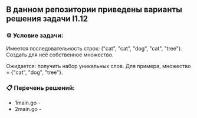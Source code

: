 ## В данном репозитории приведены варианты решения задачи l1.12  

### ⚙️ Условие задачи:  

Имеется последовательность строк: ("cat", "cat", "dog", "cat", "tree"). Создать для неё собственное множество.

Ожидается: получить набор уникальных слов. Для примера, множество = {"cat", "dog", "tree"}.

### 📋 Перечень решений:

- 1main.go -   
- 2main.go -   


